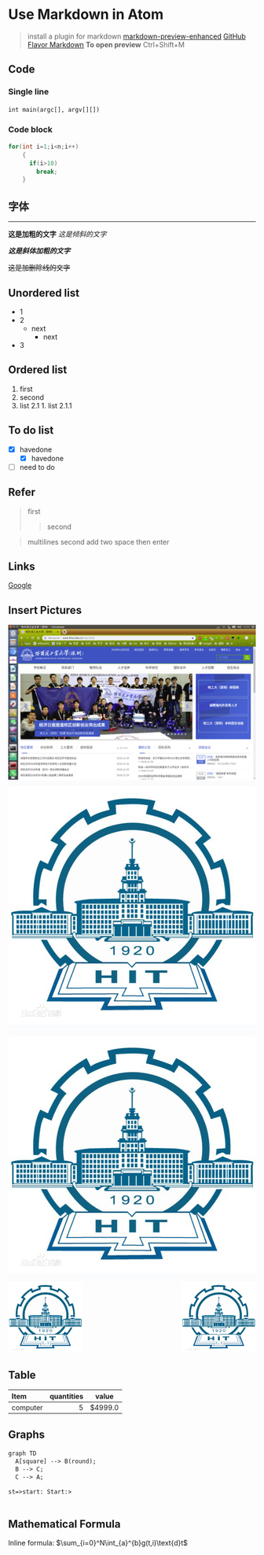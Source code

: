 # Use Markdown in Atom
>install a plugin for markdown
[markdown-preview-enhanced](https://shd101wyy.github.io/markdown-preview-enhanced/#/zh-cn/installation)
[GitHub Flavor Markdown](https://help.github.com/articles/basic-writing-and-formatting-syntax/)
**To open preview**
> Ctrl+Shift+M

## Code
### Single line
`int main(argc[], argv[][])`
### Code block
```C
for(int i=1;i<n;i++)
    {
      if(i>10)
        break;
    }
```
## 字体
----
**这是加粗的文字**
*这是倾斜的文字*

***这是斜体加粗的文字***

~~这是加删除线的文字~~

## Unordered list
- 1
- 2
  - next
    - next
- 3

## Ordered list
1. first
2. second
  1. list 2.1
    1. list 2.1.1

## To do list
- [x] havedone
  - [x] havedone
- [ ] need to do

## Refer
> first
>>second

> multilines
second
add two space then enter

## Links
[Google](http://www.google.com)
## Insert Pictures
[![Frontpage_of_HITSZ](/assets/Frontpage_of_HITSZ.png)](http://www.hitsz.edu.cn/article/view/id-43440.html)
![HIT_logo](../pic/HIT_logo.jpg)
![HIT_logo](/assets/HIT_logo.jpg)
<img src = ../pic/HIT_logo.jpg width = 30% height = 25% align = center />  <img src = ../pic/HIT_logo.jpg width = 30% height = 25% align = right />


## Table
| Item | quantities | value |
| :--- | ---------:|:----:|
| computer| 5 | $4999.0|

## Graphs
```mermaid
graph TD
  A[square] --> B(round);
  B --> C;
  C --> A;
```

```flow
st=>start: Start:>


```


## Mathematical Formula
Inline formula: $\sum_{i=0}^N\int_{a}^{b}g(t,i)\text{d}t$

